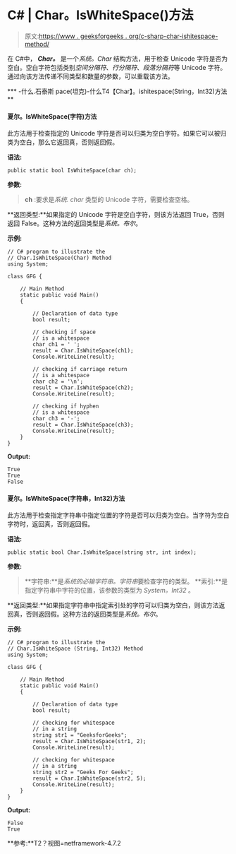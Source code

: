 # C# | Char。IsWhiteSpace()方法

> 原文:[https://www . geeksforgeeks . org/c-sharp-char-ishitespace-method/](https://www.geeksforgeeks.org/c-sharp-char-iswhitespace-method/)

在 C#中， ***Char。*** 是一个*系统。Char* 结构方法，用于检查 Unicode 字符是否为空白。空白字符包括类别*空间分隔符*、*行分隔符*、*段落分隔符*等 Unicode 字符。通过向该方法传递不同类型和数量的参数，可以重载该方法。

***   -什么.石泰斯 pace(坦克)-什么T4【Char】。ishitespace(String，Int32)方法**

#### 夏尔。IsWhiteSpace(字符)方法

此方法用于检查指定的 Unicode 字符是否可以归类为空白字符。如果它可以被归类为空白，那么它返回真，否则返回假。

**语法:**

```
public static bool IsWhiteSpace(char ch);
```

**参数:**

> **ch** :要求是*系统. char* 类型的 Unicode 字符，需要检查空格。

**返回类型:**如果指定的 Unicode 字符是空白字符，则该方法返回 True，否则返回 False。这种方法的返回类型是*系统。布尔*。

**示例:**

```
// C# program to illustrate the
// Char.IsWhiteSpace(Char) Method
using System;

class GFG {

    // Main Method
    static public void Main()
    {

        // Declaration of data type
        bool result;

        // checking if space
        // is a whitespace
        char ch1 = ' ';
        result = Char.IsWhiteSpace(ch1);
        Console.WriteLine(result);

        // checking if carriage return
        // is a whitespace
        char ch2 = '\n';
        result = Char.IsWhiteSpace(ch2);
        Console.WriteLine(result);

        // checking if hyphen
        // is a whitespace
        char ch3 = '-';
        result = Char.IsWhiteSpace(ch3);
        Console.WriteLine(result);
    }
}
```

**Output:**

```
True
True
False

```

#### 夏尔。IsWhiteSpace(字符串，Int32)方法

此方法用于检查指定字符串中指定位置的字符是否可以归类为空白。当字符为空白字符时，返回真，否则返回假。

**语法:**

```
public static bool Char.IsWhiteSpace(string str, int index);
```

**参数:**

> **字符串:**是*系统的必输字符串。字符串*要检查字符的类型。
> **索引:**是指定字符串中字符的位置，该参数的类型为 *System。Int32* 。

**返回类型:**如果指定字符串中指定索引处的字符可以归类为空白，则该方法返回真，否则返回假。这种方法的返回类型是*系统。布尔*。

**示例:**

```
// C# program to illustrate the
// Char.IsWhiteSpace (String, Int32) Method
using System;

class GFG {

    // Main Method
    static public void Main()
    {

        // Declaration of data type
        bool result;

        // checking for whitespace
        // in a string
        string str1 = "GeeksforGeeks";
        result = Char.IsWhiteSpace(str1, 2);
        Console.WriteLine(result);

        // checking for whitespace
        // in a string
        string str2 = "Geeks For Geeks";
        result = Char.IsWhiteSpace(str2, 5);
        Console.WriteLine(result);
    }
}
```

**Output:**

```
False
True

```

**参考:**T2？视图=netframework-4.7.2